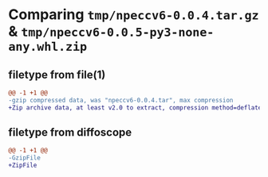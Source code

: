 # Comparing `tmp/npeccv6-0.0.4.tar.gz` & `tmp/npeccv6-0.0.5-py3-none-any.whl.zip`

## filetype from file(1)

```diff
@@ -1 +1 @@
-gzip compressed data, was "npeccv6-0.0.4.tar", max compression
+Zip archive data, at least v2.0 to extract, compression method=deflate
```

## filetype from diffoscope

```diff
@@ -1 +1 @@
-GzipFile
+ZipFile
```

